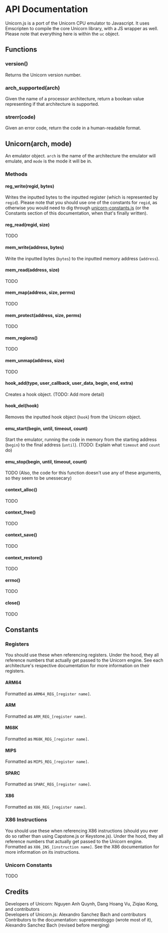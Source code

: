 # API Documentation
Unicorn.js is a port of the Unicorn CPU emulator to Javascript. It uses Emscripten to compile the core Unicorn library, with a JS wrapper as well. Please note that everything here is within the `uc` object.

## Functions
### version()
Returns the Unicorn version number.
### arch_supported(arch)
Given the name of a processor architecture, return a boolean value representing if that architecture is supported.
### strerr(code)
Given an error code, return the code in a human-readable format.
## Unicorn(arch, mode)
An emulator object. `arch` is the name of the architecture the emulator will emulate, and `mode` is the mode it will be in.
### Methods
#### reg_write(regid, bytes)
Writes the inputted bytes to the inputted register (which is represented by `regid`). Please note that you should use one of the constants for `regid`, as otherwise you would need to dig through [unicorn-constants.js](https://github.com/AlexAltea/unicorn.js/blob/master/src/unicorn-constants.js) (or the Constants section of this documentation, when that's finally written).
#### reg_read(regid, size)
TODO
#### mem_write(address, bytes)
Write the inputted bytes (`bytes`) to the inputted memory address (`address`).
#### mem_read(address, size)
TODO
#### mem_map(address, size, perms)
TODO
#### mem_protect(address, size, perms)
TODO
#### mem_regions()
TODO
#### mem_unmap(address, size)
TODO
#### hook_add(type, user_callback, user_data, begin, end, extra)
Creates a hook object. (TODO: Add more detail)
#### hook_del(hook)
Removes the inputted hook object (`hook`) from the Unicorn object.
#### emu_start(begin, until, timeout, count)
Start the emulator, running the code in memory from the starting address (`begin`) to the final address (`until`). (TODO: Explain what `timeout` and `count` do)
#### emu_stop(begin, until, timeout, count)
TODO (Also, the code for this function doesn't use any of these arguments, so they seem to be unessecary)
#### context_alloc()
TODO
#### context_free()
TODO
#### context_save()
TODO
#### context_restore()
TODO
#### errno()
TODO
#### close()
TODO
## Constants
### Registers
You should use these when referencing registers. Under the hood, they all reference numbers that actually get passed to the Unicorn engine. See each architecture's respective documentation for more information on their registers.
#### ARM64
Formatted as `ARM64_REG_[register name]`.
#### ARM
Formatted as `ARM_REG_[register name]`.
#### M68K
Formatted as `M68K_REG_[register name]`.
#### MIPS
Formatted as `MIPS_REG_[register name]`.
#### SPARC
Formatted as `SPARC_REG_[register name]`.
#### X86
Formatted as `X86_REG_[register name]`.
### X86 Instructions
You should use these when referencing X86 instructions (should you ever do so rather than using Capstone.js or Keystone.js). Under the hood, they all reference numbers that actually get passed to the Unicorn engine. Formatted as `X86_INS_[instruction name]`. See the X86 documentation for more information on its instructions.
### Unicorn Constants
TODO

## Credits
Developers of Unicorn: Nguyen Anh Quynh, Dang Hoang Vu, Ziqiao Kong, and contributors  
Developers of Unicorn.js: Alexandro Sanchez Bach and contributors  
Contributors to the documentation: supremestdoggo (wrote most of it), Alexandro Sanchez Bach (revised before merging)
